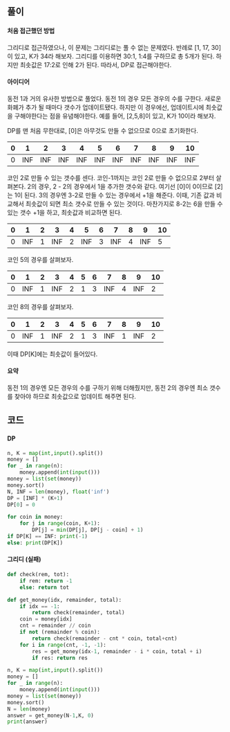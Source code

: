 ## 풀이

#### 처음 접근했던 방법

그리디로 접근하였으나, 이 문제는 그리디로는 풀 수 없는 문제였다. 반례로 [1, 17, 30]이 있고, K가 34라 해보자. 그리디를 이용하면 30:1, 1:4를 구하므로 총 5개가 된다. 하지만 최솟값은 17:2로 인해 2가 된다. 따라서, DP로 접근해야한다.



#### 아이디어

동전 1과 거의 유사한 방법으로 풀었다. 동전 1의 경우 모든 경우의 수를 구한다. 새로운 화폐가 추가 될 때마다 갯수가 업데이트됐다. 하지만 이 경우에선, 업데이트시에 최솟값을 구해야한다는 점을 유념해야한다. 예를 들어, [2,5,8]이 있고, K가 10이라 해보자.

DP를 맨 처음 무한대로, [0]은 아무것도 만들 수 없으므로 0으로 초기화한다.

| 0    | 1    | 2    | 3    | 4    | 5    | 6    | 7    | 8    | 9    | 10   |
| ---- | ---- | ---- | ---- | ---- | ---- | ---- | ---- | ---- | ---- | ---- |
| 0    | INF  | INF  | INF  | INF  | INF  | INF  | INF  | INF  | INF  | INF  |

코인 2로 만들 수 있는 갯수를 센다. 코인-1까지는 코인 2로 만들 수 없으므로 2부터 살펴본다. 2의 경우, 2 - 2의 경우에서 1을 추가한 갯수와 같다. 여기선 [0]이 0이므로 [2]는 1이 된다. 3의 경우엔 3-2로 만들 수 있는 경우에서 +1을 해준다. 이때, 기존 값과 비교해서 최솟값이 되면 최소 갯수로 만들 수 있는 것이다. 마찬가지로 8-2는 6을 만들 수 있는 갯수 +1을 하고, 최솟값과 비교하면 된다.

| 0    | 1    | 2    | 3    | 4    | 5    | 6    | 7    | 8    | 9    | 10   |
| ---- | ---- | ---- | ---- | ---- | ---- | ---- | ---- | ---- | ---- | ---- |
| 0    | INF  | 1    | INF  | 2    | INF  | 3    | INF  | 4    | INF  | 5    |

코인 5의 경우를 살펴보자.

| 0    | 1    | 2    | 3    | 4    | 5    | 6    | 7    | 8    | 9    | 10   |
| ---- | ---- | ---- | ---- | ---- | ---- | ---- | ---- | ---- | ---- | ---- |
| 0    | INF  | 1    | INF  | 2    | 1    | 3    | INF  | 4    | INF  | 2    |

코인 8의 경우를 살펴보자.

| 0    | 1    | 2    | 3    | 4    | 5    | 6    | 7    | 8    | 9    | 10   |
| ---- | ---- | ---- | ---- | ---- | ---- | ---- | ---- | ---- | ---- | ---- |
| 0    | INF  | 1    | INF  | 2    | 1    | 3    | INF  | 1    | INF  | 2    |

이때 DP[K]에는 최솟값이 들어있다.



#### 요약

동전 1의 경우엔 모든 경우의 수를 구하기 위해 더해줬지만, 동전 2의 경우엔 최소 갯수를 찾아야 하므로 최솟값으로 업데이트 해주면 된다.



## 코드

#### DP

```python
n, K = map(int,input().split())
money = []
for _ in range(n):
    money.append(int(input()))
money = list(set(money))
money.sort()
N, INF = len(money), float('inf')
DP = [INF] * (K+1)
DP[0] = 0

for coin in money:
    for j in range(coin, K+1):
        DP[j] = min(DP[j], DP[j - coin] + 1)
if DP[K] == INF: print(-1)
else: print(DP[K])
```

#### 그리디 (실패)

```python
def check(rem, tot):
    if rem: return -1
    else: return tot

def get_money(idx, remainder, total):
    if idx == -1:
        return check(remainder, total)
    coin = money[idx]
    cnt = remainder // coin
    if not (remainder % coin):
        return check(remainder - cnt * coin, total+cnt)
    for i in range(cnt, -1, -1):
        res = get_money(idx-1, remainder - i * coin, total + i)
        if res: return res

n, K = map(int,input().split())
money = []
for _ in range(n):
    money.append(int(input()))
money = list(set(money))
money.sort()
N = len(money)
answer = get_money(N-1,K, 0)
print(answer)
```

